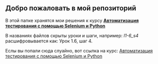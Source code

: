 ## Добро пожаловать в мой репозиторий
В этой папке хранятся мои решения к курсу [**Автоматизация тестирования с помощью Selenium и Python**](https://stepik.org/course/575/syllabus)

В названиях файлов скрыты уроки и шаги, например:
*l1-6_s4* расшифровывается как: Урок 1.6, шаг 4.


Еслы вы попали сюда слуайно, вот ссылка на курс: [Автоматизация тестирования с помощью Selenium и Python](https://stepik.org/course/575/syllabus) 
